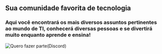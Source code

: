 ## Sua comunidade favorita de tecnologia
### Aqui você encontrará os mais diversos assuntos pertinentes ao mundo de TI, conhecerá diversas pessoas e se divertirá muito enquanto aprende e ensina!

![Quero fazer parte(Discord)](https://www.ahub.tech/discord)

<!--

**Here are some ideas to get you started:**

🙋‍♀️ A short introduction - what is your organization all about?
🌈 Contribution guidelines - how can the community get involved?
👩‍💻 Useful resources - where can the community find your docs? Is there anything else the community should know?
🍿 Fun facts - what does your team eat for breakfast?
🧙 Remember, you can do mighty things with the power of [Markdown](https://guides.github.com/features/mastering-markdown/)
-->
